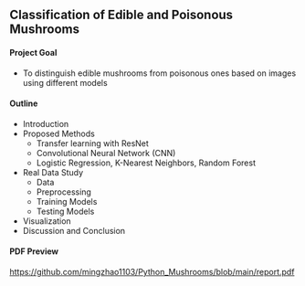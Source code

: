 ## Classification of Edible and Poisonous Mushrooms

#### Project Goal 

- To distinguish edible mushrooms from poisonous ones based on images using different models

#### Outline

- Introduction
- Proposed Methods
  - Transfer learning with ResNet
  - Convolutional Neural Network (CNN)
  - Logistic Regression, K-Nearest Neighbors, Random Forest
- Real Data Study
  - Data
  - Preprocessing
  - Training Models
  - Testing Models
- Visualization
- Discussion and Conclusion  

#### PDF Preview

https://github.com/mingzhao1103/Python_Mushrooms/blob/main/report.pdf
